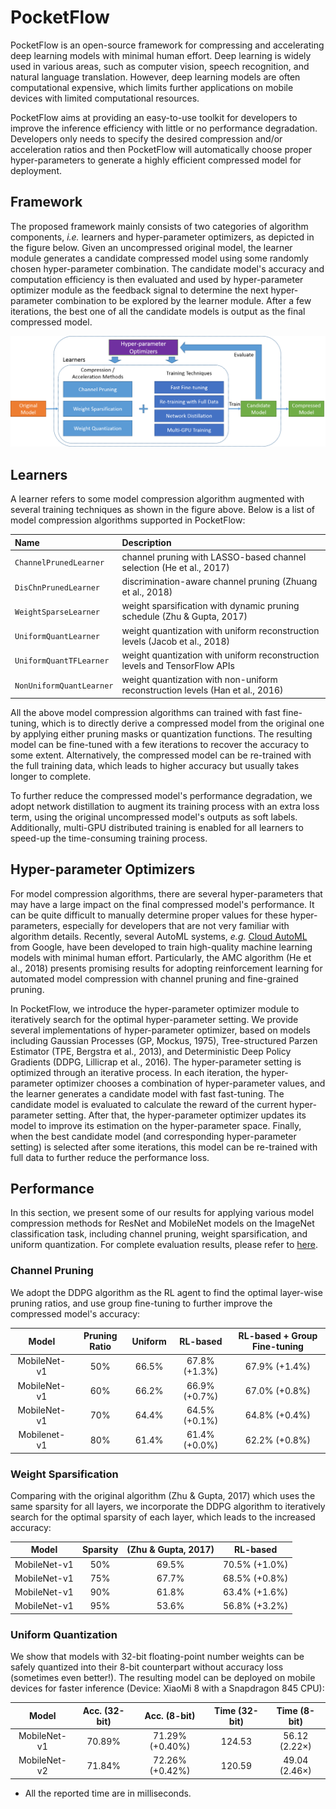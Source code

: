 # PocketFlow

PocketFlow is an open-source framework for compressing and accelerating deep learning models with minimal human effort. Deep learning is widely used in various areas, such as computer vision, speech recognition, and natural language translation. However, deep learning models are often computational expensive, which limits further applications on mobile devices with limited computational resources.

PocketFlow aims at providing an easy-to-use toolkit for developers to improve the inference efficiency with little or no performance degradation. Developers only needs to specify the desired compression and/or acceleration ratios and then PocketFlow will automatically choose proper hyper-parameters to generate a highly efficient compressed model for deployment.

## Framework

The proposed framework mainly consists of two categories of algorithm components, *i.e.* learners and hyper-parameter optimizers, as depicted in the figure below. Given an uncompressed original model, the learner module generates a candidate compressed model using some randomly chosen hyper-parameter combination. The candidate model's accuracy and computation efficiency is then evaluated and used by hyper-parameter optimizer module as the feedback signal to determine the next hyper-parameter combination to be explored by the learner module. After a few iterations, the best one of all the candidate models is output as the final compressed model.

![Framework Design](pics/framework_design.png)

## Learners

A learner refers to some model compression algorithm augmented with several training techniques as shown in the figure above. Below is a list of model compression algorithms supported in PocketFlow:

| Name | Description |
|:-----|:------------|
| `ChannelPrunedLearner`   | channel pruning with LASSO-based channel selection (He et al., 2017) |
| `DisChnPrunedLearner`    | discrimination-aware channel pruning (Zhuang et al., 2018) |
| `WeightSparseLearner`    | weight sparsification with dynamic pruning schedule (Zhu & Gupta, 2017) |
| `UniformQuantLearner`    | weight quantization with uniform reconstruction levels (Jacob et al., 2018) |
| `UniformQuantTFLearner`  | weight quantization with uniform reconstruction levels and TensorFlow APIs |
| `NonUniformQuantLearner` | weight quantization with non-uniform reconstruction levels (Han et al., 2016) |

All the above model compression algorithms can trained with fast fine-tuning, which is to directly derive a compressed model from the original one by applying either pruning masks or quantization functions. The resulting model can be fine-tuned with a few iterations to recover the accuracy to some extent. Alternatively, the compressed model can be re-trained with the full training data, which leads to higher accuracy but usually takes longer to complete.

To further reduce the compressed model's performance degradation, we adopt network distillation to augment its training process with an extra loss term, using the original uncompressed model's outputs as soft labels. Additionally, multi-GPU distributed training is enabled for all learners to speed-up the time-consuming training process.

## Hyper-parameter Optimizers

For model compression algorithms, there are several hyper-parameters that may have a large impact on the final compressed model's performance. It can be quite difficult to manually determine proper values for these hyper-parameters, especially for developers that are not very familiar with algorithm details. Recently, several AutoML systems, *e.g.* [Cloud AutoML](https://cloud.google.com/automl/) from Google, have been developed to train high-quality machine learning models with minimal human effort. Particularly, the AMC algorithm (He et al., 2018) presents promising results for adopting reinforcement learning for automated model compression with channel pruning and fine-grained pruning.

In PocketFlow, we introduce the hyper-parameter optimizer module to iteratively search for the optimal hyper-parameter setting. We provide several implementations of hyper-parameter optimizer, based on models including Gaussian Processes (GP, Mockus, 1975), Tree-structured Parzen Estimator (TPE, Bergstra et al., 2013), and Deterministic Deep Policy Gradients (DDPG, Lillicrap et al., 2016). The hyper-parameter setting is optimized through an iterative process. In each iteration, the hyper-parameter optimizer chooses a combination of hyper-parameter values, and the learner generates a candidate model with fast fast-tuning. The candidate model is evaluated to calculate the reward of the current hyper-parameter setting. After that, the hyper-parameter optimizer updates its model to improve its estimation on the hyper-parameter space. Finally, when the best candidate model (and corresponding hyper-parameter setting) is selected after some iterations, this model can be re-trained with full data to further reduce the performance loss.

## Performance

In this section, we present some of our results for applying various model compression methods for ResNet and MobileNet models on the ImageNet classification task, including channel pruning, weight sparsification, and uniform quantization.
For complete evaluation results, please refer to [here](https://pocketflow.github.io/performance/).

### Channel Pruning

We adopt the DDPG algorithm as the RL agent to find the optimal layer-wise pruning ratios, and use group fine-tuning to further improve the compressed model's accuracy:

| Model        | Pruning Ratio | Uniform | RL-based      | RL-based + Group Fine-tuning |
|:------------:|:-------------:|:-------:|:-------------:|:----------------------------:|
| MobileNet-v1 | 50%           | 66.5%   | 67.8% (+1.3%) | 67.9% (+1.4%)                |
| MobileNet-v1 | 60%           | 66.2%   | 66.9% (+0.7%) | 67.0% (+0.8%)                |
| MobileNet-v1 | 70%           | 64.4%   | 64.5% (+0.1%) | 64.8% (+0.4%)                |
| Mobilenet-v1 | 80%           | 61.4%   | 61.4% (+0.0%) | 62.2% (+0.8%)                |

### Weight Sparsification

Comparing with the original algorithm (Zhu & Gupta, 2017) which uses the same sparsity for all layers, we incorporate the DDPG algorithm to iteratively search for the optimal sparsity of each layer, which leads to the increased accuracy:

| Model        | Sparsity | (Zhu & Gupta, 2017) | RL-based                |
|:------------:|:--------:|:-------------------:|:-----------------------:|
| MobileNet-v1 | 50%      | 69.5%               | 70.5% (+1.0%)           |
| MobileNet-v1 | 75%      | 67.7%               | 68.5% (+0.8%)           |
| MobileNet-v1 | 90%      | 61.8%               | 63.4% (+1.6%)           |
| MobileNet-v1 | 95%      | 53.6%               | 56.8% (+3.2%)           |

### Uniform Quantization

We show that models with 32-bit floating-point number weights can be safely quantized into their 8-bit counterpart without accuracy loss (sometimes even better!).
The resulting model can be deployed on mobile devices for faster inference (Device: XiaoMi 8 with a Snapdragon 845 CPU):

| Model        | Acc. (32-bit) | Acc. (8-bit)    | Time (32-bit) | Time (8-bit)         |
|:------------:|:-------------:|:---------------:|:-------------:|:--------------------:|
| MobileNet-v1 | 70.89%        | 71.29% (+0.40%) | 124.53        | 56.12 (2.22$\times$) |
| MobileNet-v2 | 71.84%        | 72.26% (+0.42%) | 120.59        | 49.04 (2.46$\times$) |

* All the reported time are in milliseconds.
